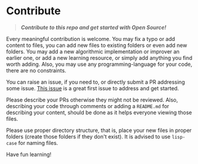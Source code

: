 # Contribute

> **_Contribute to this repo and get started with Open Source!_**

Every meaningful contribution is welcome.
You may fix a typo or add content to files, you can add new files to existing folders or even add new folders. You may add a new algorithmic implementation or improver an earlier one, or add a new learning resource, or simply add anything you find worth adding. Also, you may use any programming-language for your code, there are no constraints.

You can raise an issue, if you need to, or directly submit a PR addressing some issue. [This issue](https://github.com/pr4shan7/Hacktoberfest/issues/1) is a great first issue to address and get started.

Please describe your PRs otherwise they might not be reviewed.
Also, describing your code through comments or adding a `README.md` for describing your content, should be done as it helps everyone viewing those files.

Please use proper directory structure, that is, place your new files in proper folders (create those folders if they don't exist). It is advised to use `lisp-case` for naming files.

Have fun learning!
